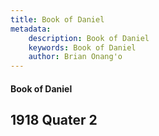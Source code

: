 ```yaml
---
title: Book of Daniel
metadata:
    description: Book of Daniel
    keywords: Book of Daniel
    author: Brian Onang'o
---
```


#### Book of Daniel

## 1918 Quater 2
